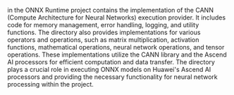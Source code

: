 in the ONNX Runtime project contains the implementation of the CANN (Compute Architecture for Neural Networks) execution provider. It includes code for memory management, error handling, logging, and utility functions. The directory also provides implementations for various operators and operations, such as matrix multiplication, activation functions, mathematical operations, neural network operations, and tensor operations. These implementations utilize the CANN library and the Ascend AI processors for efficient computation and data transfer. The directory plays a crucial role in executing ONNX models on Huawei's Ascend AI processors and providing the necessary functionality for neural network processing within the project.